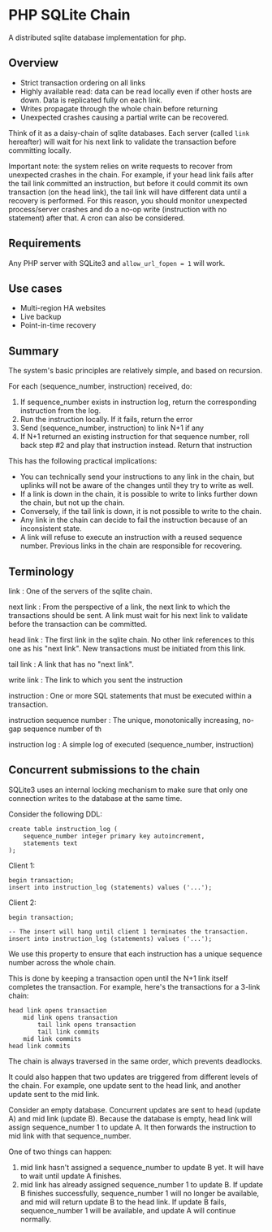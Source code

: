 # PHP SQLite Chain

A distributed sqlite database implementation for php.

## Overview

- Strict transaction ordering on all links
- Highly available read: data can be read locally even if other hosts are down. Data is replicated fully on each link.
- Writes propagate through the whole chain before returning
- Unexpected crashes causing a partial write can be recovered.

Think of it as a daisy-chain of sqlite databases. Each server (called `link` hereafter) will wait for his next link to validate the transaction before committing locally.

Important note: the system relies on write requests to recover from unexpected crashes in the chain. For example, if your head link fails after the tail link committed an instruction, but before it could commit its own transaction (on the head link), the tail link will have different data until a recovery is performed. For this reason, you should monitor unexpected process/server crashes and do a no-op write (instruction with no statement) after that. A cron can also be considered.

## Requirements

Any PHP server with SQLite3 and `allow_url_fopen = 1` will work.

## Use cases

- Multi-region HA websites
- Live backup
- Point-in-time recovery

## Summary

The system's basic principles are relatively simple, and based on recursion.

For each (sequence_number, instruction) received, do:

1. If sequence_number exists in instruction log, return the corresponding instruction from the log.
2. Run the instruction locally. If it fails, return the error
3. Send (sequence_number, instruction) to link N+1 if any
4. If N+1 returned an existing instruction for that sequence number, roll back step #2 and play that instruction instead. Return that instruction

This has the following practical implications:

- You can technically send your instructions to any link in the chain, but uplinks will not be aware of the changes until they try to write as well.
- If a link is down in the chain, it is possible to write to links further down the chain, but not up the chain.
- Conversely, if the tail link is down, it is not possible to write to the chain.
- Any link in the chain can decide to fail the instruction because of an inconsistent state.
- A link will refuse to execute an instruction with a reused sequence number. Previous links in the chain are responsible for recovering.

## Terminology

link
: One of the servers of the sqlite chain.

next link
: From the perspective of a link, the next link to which the transactions should be sent. A link must wait for his next link to validate before the transaction can be committed.

head link
: The first link in the sqlite chain. No other link references to this one as his "next link". New transactions must be initiated from this link.

tail link
: A link that has no "next link".

write link
: The link to which you sent the instruction

instruction
: One or more SQL statements that must be executed within a transaction.

instruction sequence number
: The unique, monotonically increasing, no-gap sequence number of th

instruction log
: A simple log of executed (sequence_number, instruction)

## Concurrent submissions to the chain

SQLite3 uses an internal locking mechanism to make sure that only one connection writes to the database at the same time.

Consider the following DDL:

```
create table instruction_log (
    sequence_number integer primary key autoincrement,
    statements text
);
```

Client 1:

```
begin transaction;
insert into instruction_log (statements) values ('...');
```

Client 2:

```
begin transaction;

-- The insert will hang until client 1 terminates the transaction.
insert into instruction_log (statements) values ('...');
```

We use this property to ensure that each instruction has a unique sequence number across the whole chain.

This is done by keeping a transaction open until the N+1 link itself completes the transaction. For example, here's the transactions for a 3-link chain:

```
head link opens transaction
    mid link opens transaction
        tail link opens transaction
        tail link commits
    mid link commits
head link commits
```

The chain is always traversed in the same order, which prevents deadlocks.

It could also happen that two updates are triggered from different levels of the chain. For example, one update sent to the head link, and another update sent to the mid link.

Consider an empty database. Concurrent updates are sent to head (update A) and mid link (update B). Because the database is empty, head link will assign sequence_number 1 to update A. It then forwards the instruction to mid link with that sequence_number.

One of two things can happen:

1. mid link hasn't assigned a sequence_number to update B yet. It will have to wait until update A finishes.
2. mid link has already assigned sequence_number 1 to update B. If update B finishes successfully, sequence_number 1 will no longer be available, and mid will return update B to the head link. If update B fails, sequence_number 1 will be available, and update A will continue normally.